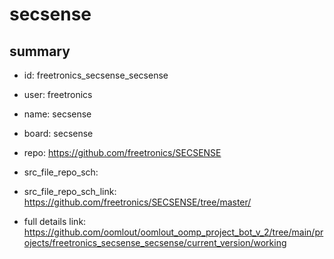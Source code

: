# secsense
 
## summary 
* id: freetronics_secsense_secsense
* user: freetronics
* name: secsense
* board: secsense
* repo: https://github.com/freetronics/SECSENSE



* src_file_repo_sch: 
* src_file_repo_sch_link: https://github.com/freetronics/SECSENSE/tree/master/
* full details link: https://github.com/oomlout/oomlout_oomp_project_bot_v_2/tree/main/projects/freetronics_secsense_secsense/current_version/working  








